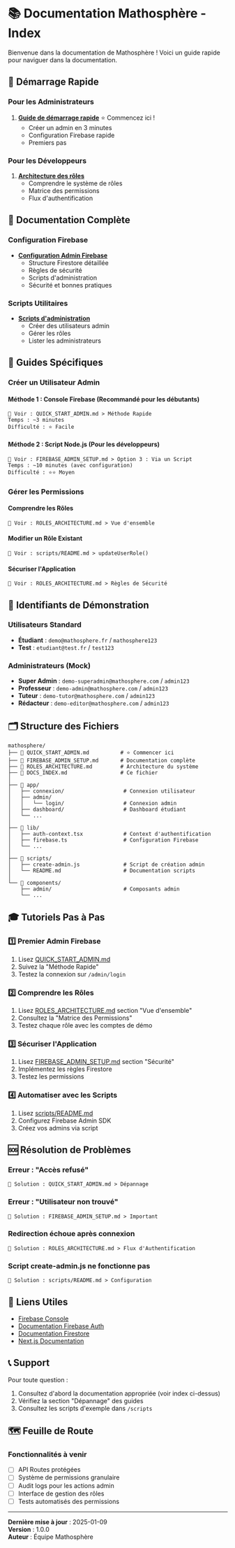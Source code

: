 # 📚 Documentation Mathosphère - Index

Bienvenue dans la documentation de Mathosphère ! Voici un guide rapide pour naviguer dans la documentation.

## 🚀 Démarrage Rapide

### Pour les Administrateurs
1. **[Guide de démarrage rapide](./QUICK_START_ADMIN.md)** ⭐ Commencez ici !
   - Créer un admin en 3 minutes
   - Configuration Firebase rapide
   - Premiers pas

### Pour les Développeurs
1. **[Architecture des rôles](./ROLES_ARCHITECTURE.md)**
   - Comprendre le système de rôles
   - Matrice des permissions
   - Flux d'authentification

## 📖 Documentation Complète

### Configuration Firebase
- **[Configuration Admin Firebase](./FIREBASE_ADMIN_SETUP.md)**
  - Structure Firestore détaillée
  - Règles de sécurité
  - Scripts d'administration
  - Sécurité et bonnes pratiques

### Scripts Utilitaires
- **[Scripts d'administration](./scripts/README.md)**
  - Créer des utilisateurs admin
  - Gérer les rôles
  - Lister les administrateurs

## 🎯 Guides Spécifiques

### Créer un Utilisateur Admin

#### Méthode 1 : Console Firebase (Recommandé pour les débutants)
```
📍 Voir : QUICK_START_ADMIN.md > Méthode Rapide
Temps : ~3 minutes
Difficulté : ⭐ Facile
```

#### Méthode 2 : Script Node.js (Pour les développeurs)
```
📍 Voir : FIREBASE_ADMIN_SETUP.md > Option 3 : Via un Script
Temps : ~10 minutes (avec configuration)
Difficulté : ⭐⭐ Moyen
```

### Gérer les Permissions

#### Comprendre les Rôles
```
📍 Voir : ROLES_ARCHITECTURE.md > Vue d'ensemble
```

#### Modifier un Rôle Existant
```
📍 Voir : scripts/README.md > updateUserRole()
```

#### Sécuriser l'Application
```
📍 Voir : ROLES_ARCHITECTURE.md > Règles de Sécurité
```

## 🔑 Identifiants de Démonstration

### Utilisateurs Standard
- **Étudiant** : `demo@mathosphere.fr` / `mathosphere123`
- **Test** : `etudiant@test.fr` / `test123`

### Administrateurs (Mock)
- **Super Admin** : `demo-superadmin@mathosphere.com` / `admin123`
- **Professeur** : `demo-admin@mathosphere.com` / `admin123`
- **Tuteur** : `demo-tutor@mathosphere.com` / `admin123`
- **Rédacteur** : `demo-editor@mathosphere.com` / `admin123`

## 🗂️ Structure des Fichiers

```
mathosphere/
├── 📄 QUICK_START_ADMIN.md          # ⭐ Commencer ici
├── 📄 FIREBASE_ADMIN_SETUP.md       # Documentation complète
├── 📄 ROLES_ARCHITECTURE.md         # Architecture du système
├── 📄 DOCS_INDEX.md                 # Ce fichier
│
├── 📁 app/
│   ├── connexion/                   # Connexion utilisateur
│   ├── admin/
│   │   └── login/                   # Connexion admin
│   ├── dashboard/                   # Dashboard étudiant
│   └── ...
│
├── 📁 lib/
│   ├── auth-context.tsx             # Context d'authentification
│   ├── firebase.ts                  # Configuration Firebase
│   └── ...
│
├── 📁 scripts/
│   ├── create-admin.js              # Script de création admin
│   └── README.md                    # Documentation scripts
│
└── 📁 components/
    ├── admin/                       # Composants admin
    └── ...
```

## 🎓 Tutoriels Pas à Pas

### 1️⃣ Premier Admin Firebase
1. Lisez [QUICK_START_ADMIN.md](./QUICK_START_ADMIN.md)
2. Suivez la "Méthode Rapide"
3. Testez la connexion sur `/admin/login`

### 2️⃣ Comprendre les Rôles
1. Lisez [ROLES_ARCHITECTURE.md](./ROLES_ARCHITECTURE.md) section "Vue d'ensemble"
2. Consultez la "Matrice des Permissions"
3. Testez chaque rôle avec les comptes de démo

### 3️⃣ Sécuriser l'Application
1. Lisez [FIREBASE_ADMIN_SETUP.md](./FIREBASE_ADMIN_SETUP.md) section "Sécurité"
2. Implémentez les règles Firestore
3. Testez les permissions

### 4️⃣ Automatiser avec les Scripts
1. Lisez [scripts/README.md](./scripts/README.md)
2. Configurez Firebase Admin SDK
3. Créez vos admins via script

## 🆘 Résolution de Problèmes

### Erreur : "Accès refusé"
```
📍 Solution : QUICK_START_ADMIN.md > Dépannage
```

### Erreur : "Utilisateur non trouvé"
```
📍 Solution : FIREBASE_ADMIN_SETUP.md > Important
```

### Redirection échoue après connexion
```
📍 Solution : ROLES_ARCHITECTURE.md > Flux d'Authentification
```

### Script create-admin.js ne fonctionne pas
```
📍 Solution : scripts/README.md > Configuration
```

## 🔗 Liens Utiles

- [Firebase Console](https://console.firebase.google.com/)
- [Documentation Firebase Auth](https://firebase.google.com/docs/auth)
- [Documentation Firestore](https://firebase.google.com/docs/firestore)
- [Next.js Documentation](https://nextjs.org/docs)

## 📞 Support

Pour toute question :
1. Consultez d'abord la documentation appropriée (voir index ci-dessus)
2. Vérifiez la section "Dépannage" des guides
3. Consultez les scripts d'exemple dans `/scripts`

## 🗺️ Feuille de Route

### Fonctionnalités à venir
- [ ] API Routes protégées
- [ ] Système de permissions granulaire
- [ ] Audit logs pour les actions admin
- [ ] Interface de gestion des rôles
- [ ] Tests automatisés des permissions

---

**Dernière mise à jour** : 2025-01-09  
**Version** : 1.0.0  
**Auteur** : Équipe Mathosphère
